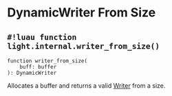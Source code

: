 # DynamicWriter From Size

## `#!luau function light.internal.writer_from_size()`

```luau title='<!-- client --> <!-- server --> <!-- shared --> <!-- experimental --> <!-- sync --> <!-- internal -->'
function writer_from_size(
    buff: buffer
): DynamicWriter
```

Allocates a buffer and returns a valid [Writer](./index.md) from a size.
